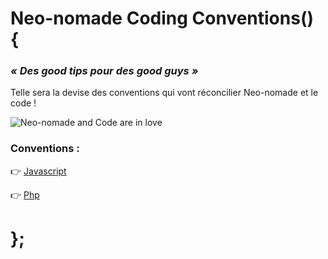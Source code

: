 # Neo-nomade Coding Conventions() {

### _« Des good tips pour des good guys »_

Telle sera la devise des conventions qui vont réconcilier Neo-nomade et le code !

![Neo-nomade and Code are in love](https://image.noelshack.com/fichiers/2017/07/1487260246-neo-nomadeandcodeinlove.jpg)

### Conventions :
:point_right: [Javascript](javascript/)

:point_right: [Php](php/)

# };
